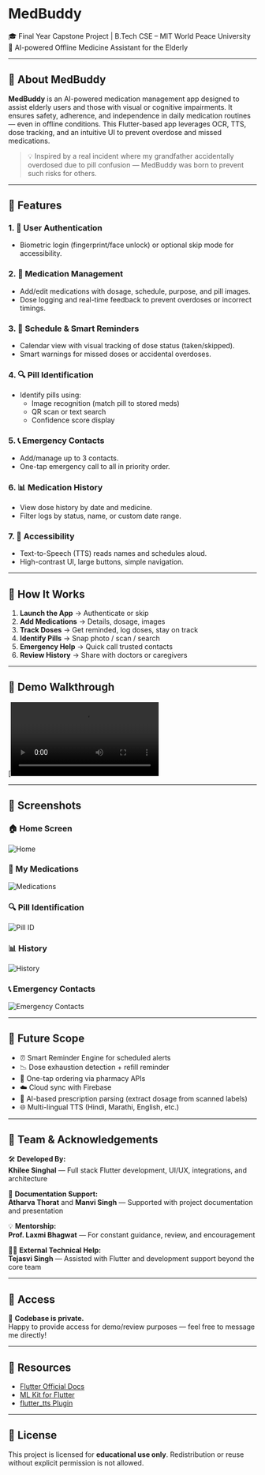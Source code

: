 # MedBuddy

🎓 Final Year Capstone Project | B.Tech CSE – MIT World Peace University  
💊 AI-powered Offline Medicine Assistant for the Elderly

---

## 🧠 About MedBuddy

**MedBuddy** is an AI-powered medication management app designed to assist elderly users and those with visual or cognitive impairments. It ensures safety, adherence, and independence in daily medication routines — even in offline conditions. This Flutter-based app leverages OCR, TTS, dose tracking, and an intuitive UI to prevent overdose and missed medications.

> 💡 Inspired by a real incident where my grandfather accidentally overdosed due to pill confusion — MedBuddy was born to prevent such risks for others.

---

## 🚀 Features

### 1. 🔐 User Authentication
- Biometric login (fingerprint/face unlock) or optional skip mode for accessibility.

### 2. 💊 Medication Management
- Add/edit medications with dosage, schedule, purpose, and pill images.
- Dose logging and real-time feedback to prevent overdoses or incorrect timings.

### 3. 📆 Schedule & Smart Reminders
- Calendar view with visual tracking of dose status (taken/skipped).
- Smart warnings for missed doses or accidental overdoses.

### 4. 🔍 Pill Identification
- Identify pills using:
  - Image recognition (match pill to stored meds)
  - QR scan or text search
  - Confidence score display

### 5. 📞 Emergency Contacts
- Add/manage up to 3 contacts.
- One-tap emergency call to all in priority order.

### 6. 📊 Medication History
- View dose history by date and medicine.
- Filter logs by status, name, or custom date range.

### 7. 🧏 Accessibility
- Text-to-Speech (TTS) reads names and schedules aloud.
- High-contrast UI, large buttons, simple navigation.

---

## 🔧 How It Works

1. **Launch the App** → Authenticate or skip  
2. **Add Medications** → Details, dosage, images  
3. **Track Doses** → Get reminded, log doses, stay on track  
4. **Identify Pills** → Snap photo / scan / search  
5. **Emergency Help** → Quick call trusted contacts  
6. **Review History** → Share with doctors or caregivers  

---

## 🎥 Demo Walkthrough

[![Watch the demo](https://github.com/Khilee01/medbuddy_flutter/blob/main/medbuddy/assets/images/medbudddy%20walkthrough.mp4)

---

## 🧪 Screenshots

### 🏠 Home Screen  
![Home](https://github.com/Khilee01/medbuddy_flutter/blob/main/medbuddy/assets/images/home_page_SS.jpg)

### 💊 My Medications  
![Medications](https://github.com/Khilee01/medbuddy_flutter/blob/main/medbuddy/assets/images/medications.jpg)

### 🔍 Pill Identification  
![Pill ID](https://github.com/Khilee01/medbuddy_flutter/blob/main/medbuddy/assets/images/pill_identification.jpg)

### 📊 History  
![History](https://github.com/Khilee01/medbuddy_flutter/blob/main/medbuddy/assets/images/history.jpg)

### 📞 Emergency Contacts  
![Emergency Contacts](https://github.com/Khilee01/medbuddy_flutter/blob/main/medbuddy/assets/images/emergency_Contact.jpg)

---

## 🔭 Future Scope

- ⏰ Smart Reminder Engine for scheduled alerts  
- 📉 Dose exhaustion detection + refill reminder  
- 🛒 One-tap ordering via pharmacy APIs  
- ☁️ Cloud sync with Firebase  
- 🧠 AI-based prescription parsing (extract dosage from scanned labels)  
- 🌐 Multi-lingual TTS (Hindi, Marathi, English, etc.)

---

## 👥 Team & Acknowledgements

🛠️ **Developed By:**  
**Khilee Singhal** — Full stack Flutter development, UI/UX, integrations, and architecture

📄 **Documentation Support:**  
**Atharva Thorat** and **Manvi Singh** — Supported with project documentation and presentation

💡 **Mentorship:**  
**Prof. Laxmi Bhagwat** — For constant guidance, review, and encouragement

🧑‍💻 **External Technical Help:**  
**Tejasvi Singh** — Assisted with Flutter and development support beyond the core team

---

## 📩 Access

🔐 **Codebase is private.**  
Happy to provide access for demo/review purposes — feel free to message me directly!

---

## 📎 Resources

- [Flutter Official Docs](https://docs.flutter.dev/)
- [ML Kit for Flutter](https://pub.dev/packages/google_ml_kit)
- [flutter_tts Plugin](https://pub.dev/packages/flutter_tts)

---

## 📜 License

This project is licensed for **educational use only**. Redistribution or reuse without explicit permission is not allowed.
